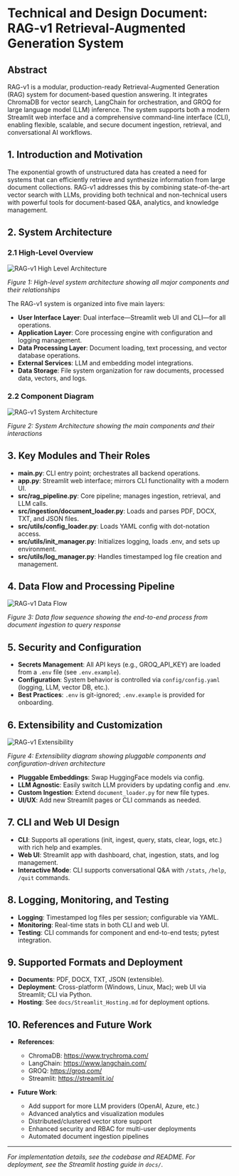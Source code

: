 # Technical and Design Document: RAG-v1 Retrieval-Augmented Generation System

## Abstract

RAG-v1 is a modular, production-ready Retrieval-Augmented Generation (RAG) system for document-based question answering. It integrates ChromaDB for vector search, LangChain for orchestration, and GROQ for large language model (LLM) inference. The system supports both a modern Streamlit web interface and a comprehensive command-line interface (CLI), enabling flexible, scalable, and secure document ingestion, retrieval, and conversational AI workflows.

## 1. Introduction and Motivation

The exponential growth of unstructured data has created a need for systems that can efficiently retrieve and synthesize information from large document collections. RAG-v1 addresses this by combining state-of-the-art vector search with LLMs, providing both technical and non-technical users with powerful tools for document-based Q&A, analytics, and knowledge management.

## 2. System Architecture

### 2.1 High-Level Overview

![RAG-v1 High Level Architecture](RAG-v1_High_Level_Architecture.png)

*Figure 1: High-level system architecture showing all major components and their relationships*

The RAG-v1 system is organized into five main layers:

- **User Interface Layer**: Dual interface—Streamlit web UI and CLI—for all operations.
- **Application Layer**: Core processing engine with configuration and logging management.
- **Data Processing Layer**: Document loading, text processing, and vector database operations.
- **External Services**: LLM and embedding model integrations.
- **Data Storage**: File system organization for raw documents, processed data, vectors, and logs.

### 2.2 Component Diagram

![RAG-v1 System Architecture](RAG-v1%20System%20Architecture%20Diagram.png)

*Figure 2: System Architecture showing the main components and their interactions*

## 3. Key Modules and Their Roles

- **main.py**: CLI entry point; orchestrates all backend operations.
- **app.py**: Streamlit web interface; mirrors CLI functionality with a modern UI.
- **src/rag_pipeline.py**: Core pipeline; manages ingestion, retrieval, and LLM calls.
- **src/ingestion/document_loader.py**: Loads and parses PDF, DOCX, TXT, and JSON files.
- **src/utils/config_loader.py**: Loads YAML config with dot-notation access.
- **src/utils/init_manager.py**: Initializes logging, loads .env, and sets up environment.
- **src/utils/log_manager.py**: Handles timestamped log file creation and management.

## 4. Data Flow and Processing Pipeline

![RAG-v1 Data Flow](RAG-v1%20Data%20Flow%20Sequence%20Diagram.png)

*Figure 3: Data flow sequence showing the end-to-end process from document ingestion to query response*

## 5. Security and Configuration

- **Secrets Management**: All API keys (e.g., GROQ_API_KEY) are loaded from a `.env` file (see `.env.example`).
- **Configuration**: System behavior is controlled via `config/config.yaml` (logging, LLM, vector DB, etc.).
- **Best Practices**: `.env` is git-ignored; `.env.example` is provided for onboarding.

## 6. Extensibility and Customization

![RAG-v1 Extensibility](RAG-v1%20Extensibility%20Diagram.png)

*Figure 4: Extensibility diagram showing pluggable components and configuration-driven architecture*

- **Pluggable Embeddings**: Swap HuggingFace models via config.
- **LLM Agnostic**: Easily switch LLM providers by updating config and .env.
- **Custom Ingestion**: Extend `document_loader.py` for new file types.
- **UI/UX**: Add new Streamlit pages or CLI commands as needed.

## 7. CLI and Web UI Design

- **CLI**: Supports all operations (init, ingest, query, stats, clear, logs, etc.) with rich help and examples.
- **Web UI**: Streamlit app with dashboard, chat, ingestion, stats, and log management.
- **Interactive Mode**: CLI supports conversational Q&A with `/stats`, `/help`, `/quit` commands.

## 8. Logging, Monitoring, and Testing

- **Logging**: Timestamped log files per session; configurable via YAML.
- **Monitoring**: Real-time stats in both CLI and web UI.
- **Testing**: CLI commands for component and end-to-end tests; pytest integration.

## 9. Supported Formats and Deployment

- **Documents**: PDF, DOCX, TXT, JSON (extensible).
- **Deployment**: Cross-platform (Windows, Linux, Mac); web UI via Streamlit; CLI via Python.
- **Hosting**: See `docs/Streamlit_Hosting.md` for deployment options.

## 10. References and Future Work

- **References**:
  - ChromaDB: https://www.trychroma.com/
  - LangChain: https://www.langchain.com/
  - GROQ: https://groq.com/
  - Streamlit: https://streamlit.io/

- **Future Work**:
  - Add support for more LLM providers (OpenAI, Azure, etc.)
  - Advanced analytics and visualization modules
  - Distributed/clustered vector store support
  - Enhanced security and RBAC for multi-user deployments
  - Automated document ingestion pipelines

---

*For implementation details, see the codebase and README. For deployment, see the Streamlit hosting guide in `docs/`.* 
